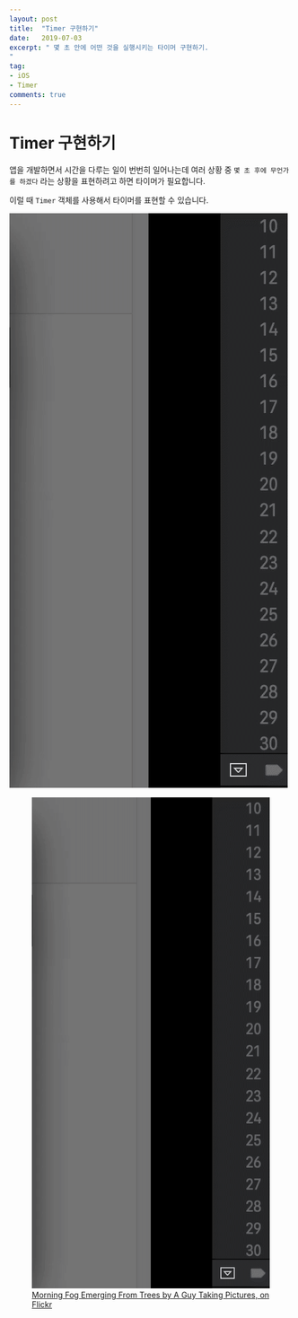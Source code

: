```yaml
---
layout: post
title:  "Timer 구현하기"
date:   2019-07-03
excerpt: " 몇 초 안에 어떤 것을 실행시키는 타이머 구현하기.
"
tag:
- iOS
- Timer
comments: true
---
```


# Timer 구현하기

앱을 개발하면서 시간을 다루는 일이 번번히 일어나는데 여러 상황 중 `몇 초 후에 무언가를 하겠다` 라는 상황을 표현하려고 하면 타이머가 필요합니다.

이럴 때 `Timer` 객체를 사용해서 타이머를 표현할 수 있습니다.

![ezgif.com-video-to-gif (4)](/assets/Timer.gif)
<figure>
	<a href="https://user-images.githubusercontent.com/38423205/60571509-b8b12c00-9dae-11e9-94cc-06b71d7f093f.gif"><img src="/assets/Timer.gif"></a>
	<figcaption><a href="https://user-images.githubusercontent.com/38423205/60571509-b8b12c00-9dae-11e9-94cc-06b71d7f093f.gif" title="Morning Fog Emerging From Trees by A Guy Taking Pictures, on Flickr">Morning Fog Emerging From Trees by A Guy Taking Pictures, on Flickr</a></figcaption>
</figure>
